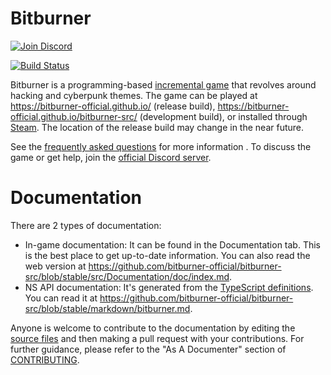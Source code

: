 # Bitburner

[![Join Discord](https://img.shields.io/discord/415207508303544321)](https://discord.gg/TFc3hKD)

[![Build Status](https://github.com/bitburner-official/bitburner-src/actions/workflows/ci.yml/badge.svg?branch=dev)](https://github.com/bitburner-official/bitburner-src/actions/workflows/ci.yml)

Bitburner is a programming-based [incremental game](https://en.wikipedia.org/wiki/Incremental_game)
that revolves around hacking and cyberpunk themes.
The game can be played at https://bitburner-official.github.io/ (release build), https://bitburner-official.github.io/bitburner-src/ (development build), or installed through [Steam](https://store.steampowered.com/app/1812820/Bitburner/).
The location of the release build may change in the near future.

See the [frequently asked questions](./doc/FAQ.md) for more information . To discuss the game or get help, join the [official Discord server](https://discord.gg/TFc3hKD).

# Documentation

There are 2 types of documentation:

- In-game documentation: It can be found in the Documentation tab. This is the best place to get up-to-date information. You can also read the web version at https://github.com/bitburner-official/bitburner-src/blob/stable/src/Documentation/doc/index.md.
- NS API documentation: It's generated from the [TypeScript definitions](./src/ScriptEditor/NetscriptDefinitions.d.ts). You can read it at https://github.com/bitburner-official/bitburner-src/blob/stable/markdown/bitburner.md.

Anyone is welcome to contribute to the documentation by editing the [source
files](/src/Documentation/doc) and then making a pull request with your contributions.
For further guidance, please refer to the "As A Documenter" section of
[CONTRIBUTING](./doc/CONTRIBUTING.md#as-a-documenter).